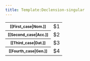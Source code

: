```yaml
---
title: Template:Declension-singular
---
```


<table class="wikitable">
  <tbody>
    <tr>
      <th><span style="font-size: 12px">[[First_case|Nom.]]</span></th>
      <td>$1</td>
    </tr>
    <tr>
      <th><span style="font-size: 12px">[[Second_case|Acc.]]</span></th>
      <td>$2</td>
    </tr>
    <tr>
      <th><span style="font-size: 12px">[[Third_case|Dat.]]</span></th>
      <td>$3</td>
    </tr>
    <tr>
      <th><span style="font-size: 12px">[[Fourth_case|Gen.]]</span></th>
      <td>$4</td>
    </tr>
  </tbody>
</table>
